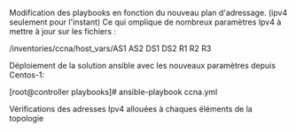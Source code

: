 Modification des playbooks en fonction du nouveau plan d'adressage. (ipv4 seulement pour l'instant)
Ce qui omplique de nombreux paramètres Ipv4 à mettre à jour sur les fichiers :

/inventories/ccna/host_vars/AS1
                            AS2
                            DS1
                            DS2
                            R1
                            R2
                            R3

Déploiement de la solution ansible avec les nouveaux paramètres depuis Centos-1:

[root@controller playbooks]# ansible-playbook ccna.yml

Vérifications des adresses Ipv4 allouées à chaques éléments de la topologie
